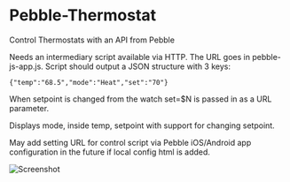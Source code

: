 Pebble-Thermostat
=================

Control Thermostats with an API from Pebble

Needs an intermediary script available via HTTP.  The URL goes in pebble-js-app.js.
Script should output a JSON structure with 3 keys:

```{"temp":"68.5","mode":"Heat","set":"70"}```

When setpoint is changed from the watch set=$N is passed in as a URL parameter.

Displays mode, inside temp, setpoint with support for changing setpoint.

May add setting URL for control script via Pebble iOS/Android app configuration in the future if local config html is added.

![Screenshot](/screenshot/00036e4_annotated.png "Screenshot at 88901ca")

